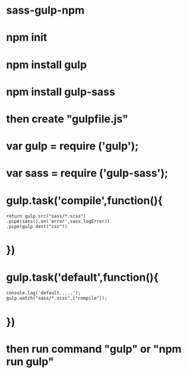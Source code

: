 # sass-gulp-npm

# npm init
# npm install gulp 
# npm install gulp-sass

# then create "gulpfile.js"

# var gulp = require ('gulp');
# var sass = require ('gulp-sass');
# gulp.task('compile',function(){
    return gulp.src("sass/*.scss")
    .pipe(sass().on('error',sass.logError))
    .pipe(gulp.dest("css"))
# })

# gulp.task('default',function(){
    console.log('default.....');
    gulp.watch("sass/*.scss",["compile"]);
# })

# then run command "gulp" or "npm run gulp"
